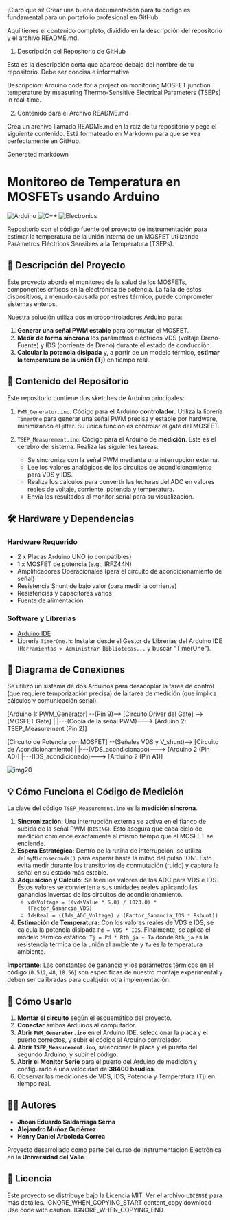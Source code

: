 ¡Claro que sí! Crear una buena documentación para tu código es fundamental para un portafolio profesional en GitHub.

Aquí tienes el contenido completo, dividido en la descripción del repositorio y el archivo README.md.

1. Descripción del Repositorio de GitHub

Esta es la descripción corta que aparece debajo del nombre de tu repositorio. Debe ser concisa e informativa.

Descripción:
Arduino code for a project on monitoring MOSFET junction temperature by measuring Thermo-Sensitive Electrical Parameters (TSEPs) in real-time.

2. Contenido para el Archivo README.md

Crea un archivo llamado README.md en la raíz de tu repositorio y pega el siguiente contenido. Está formateado en Markdown para que se vea perfectamente en GitHub.

Generated markdown
# Monitoreo de Temperatura en MOSFETs usando Arduino

![Arduino](https://img.shields.io/badge/Arduino-00979D?style=for-the-badge&logo=arduino&logoColor=white)
![C++](https://img.shields.io/badge/C%2B%2B-00599C?style=for-the-badge&logo=c%2B%2B&logoColor=white)
![Electronics](https://img.shields.io/badge/Electronics-Project-blue?style=for-the-badge)

Repositorio con el código fuente del proyecto de instrumentación para estimar la temperatura de la unión interna de un MOSFET utilizando Parámetros Eléctricos Sensibles a la Temperatura (TSEPs).

## 📝 Descripción del Proyecto

Este proyecto aborda el monitoreo de la salud de los MOSFETs, componentes críticos en la electrónica de potencia. La falla de estos dispositivos, a menudo causada por estrés térmico, puede comprometer sistemas enteros.

Nuestra solución utiliza dos microcontroladores Arduino para:
1.  **Generar una señal PWM estable** para conmutar el MOSFET.
2.  **Medir de forma síncrona** los parámetros eléctricos VDS (voltaje Dreno-Fuente) y IDS (corriente de Dreno) durante el estado de conducción.
3.  **Calcular la potencia disipada** y, a partir de un modelo térmico, **estimar la temperatura de la unión (Tj)** en tiempo real.

## 📂 Contenido del Repositorio

Este repositorio contiene dos sketches de Arduino principales:

1.  `PWM_Generator.ino`: Código para el Arduino **controlador**. Utiliza la librería `TimerOne` para generar una señal PWM precisa y estable por hardware, minimizando el jitter. Su única función es controlar el gate del MOSFET.

2.  `TSEP_Measurement.ino`: Código para el Arduino de **medición**. Este es el cerebro del sistema. Realiza las siguientes tareas:
    *   Se sincroniza con la señal PWM mediante una interrupción externa.
    *   Lee los valores analógicos de los circuitos de acondicionamiento para VDS y IDS.
    *   Realiza los cálculos para convertir las lecturas del ADC en valores reales de voltaje, corriente, potencia y temperatura.
    *   Envía los resultados al monitor serial para su visualización.

## 🛠️ Hardware y Dependencias

### Hardware Requerido
*   2 x Placas Arduino UNO (o compatibles)
*   1 x MOSFET de potencia (e.g., IRFZ44N)
*   Amplificadores Operacionales (para el circuito de acondicionamiento de señal)
*   Resistencia Shunt de bajo valor (para medir la corriente)
*   Resistencias y capacitores varios
*   Fuente de alimentación

### Software y Librerías
*   [Arduino IDE](https://www.arduino.cc/en/software)
*   Librería `TimerOne.h`: Instalar desde el Gestor de Librerías del Arduino IDE (`Herramientas > Administrar Bibliotecas...` y buscar "TimerOne").

## 🔌 Diagrama de Conexiones

Se utilizó un sistema de dos Arduinos para desacoplar la tarea de control (que requiere temporización precisa) de la tarea de medición (que implica cálculos y comunicación serial).


[Arduino 1: PWM_Generator] --(Pin 9)--> [Circuito Driver del Gate] --> [MOSFET Gate]
|
|---(Copia de la señal PWM)---> [Arduino 2: TSEP_Measurement (Pin 2)]

[Circuito de Potencia con MOSFET] --(Señales VDS y V_shunt)--> [Circuito de Acondicionamiento]
|
|---(VDS_acondicionado)---> [Arduino 2 (Pin A0)]
|---(IDS_acondicionado)---> [Arduino 2 (Pin A1)]

![img20](https://github.com/user-attachments/assets/605e0d00-9812-4b44-a843-8d1da4705b26)


## 💡 Cómo Funciona el Código de Medición

La clave del código `TSEP_Measurement.ino` es la **medición síncrona**.

1.  **Sincronización:** Una interrupción externa se activa en el flanco de subida de la señal PWM (`RISING`). Esto asegura que cada ciclo de medición comience exactamente al mismo tiempo que el MOSFET se enciende.
2.  **Espera Estratégica:** Dentro de la rutina de interrupción, se utiliza `delayMicroseconds()` para esperar hasta la mitad del pulso 'ON'. Esto evita medir durante los transitorios de conmutación (ruido) y captura la señal en su estado más estable.
3.  **Adquisición y Cálculo:** Se leen los valores de los ADC para VDS e IDS. Estos valores se convierten a sus unidades reales aplicando las ganancias inversas de los circuitos de acondicionamiento.
    *   `vdsVoltage = ((vdsValue * 5.0) / 1023.0) * (Factor_Ganancia_VDS)`
    *   `IdsReal = ((Ids_ADC_Voltage) / (Factor_Ganancia_IDS * Rshunt))`
4.  **Estimación de Temperatura:** Con los valores reales de VDS e IDS, se calcula la potencia disipada `Pd = VDS * IDS`. Finalmente, se aplica el modelo térmico estático: `Tj = Pd * Rth_ja + Ta` donde `Rth_ja` es la resistencia térmica de la unión al ambiente y `Ta` es la temperatura ambiente.

**Importante:** Las constantes de ganancia y los parámetros térmicos en el código (`0.512`, `48`, `18.56`) son específicas de nuestro montaje experimental y deben ser calibradas para cualquier otra implementación.

## 🚀 Cómo Usarlo

1.  **Montar el circuito** según el esquemático del proyecto.
2.  **Conectar** ambos Arduinos al computador.
3.  **Abrir `PWM_Generator.ino`** en el Arduino IDE, seleccionar la placa y el puerto correctos, y subir el código al Arduino controlador.
4.  **Abrir `TSEP_Measurement.ino`**, seleccionar la placa y el puerto del segundo Arduino, y subir el código.
5.  **Abrir el Monitor Serie** para el puerto del Arduino de medición y configurarlo a una velocidad de **38400 baudios**.
6.  Observar las mediciones de VDS, IDS, Potencia y Temperatura (Tj) en tiempo real.

## 👨‍💻 Autores

*   **Jhoan Eduardo Saldarriaga Serna**
*   **Alejandro Muñoz Gutiérrez**
*   **Henry Daniel Arboleda Correa**

Proyecto desarrollado como parte del curso de Instrumentación Electrónica en la **Universidad del Valle**.

## 📄 Licencia

Este proyecto se distribuye bajo la Licencia MIT. Ver el archivo `LICENSE` para más detalles.
IGNORE_WHEN_COPYING_START
content_copy
download
Use code with caution.
IGNORE_WHEN_COPYING_END
